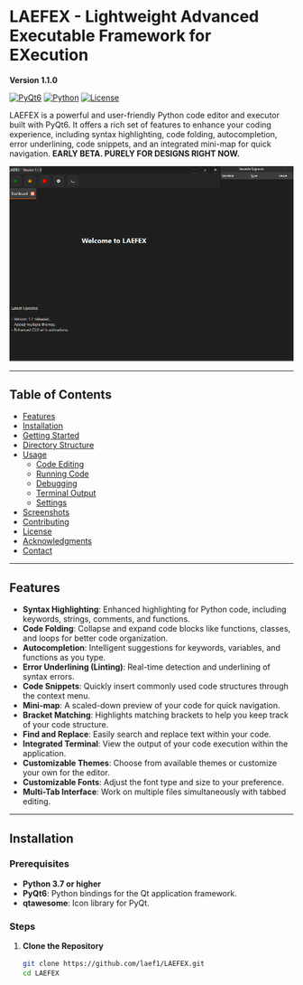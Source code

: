 # LAEFEX - Lightweight Advanced Executable Framework for EXecution

**Version 1.1.0**

[![PyQt6](https://img.shields.io/badge/PyQt6-6.x-green.svg)](https://pypi.org/project/PyQt6/)
[![Python](https://img.shields.io/badge/Python-3.7%2B-blue.svg)](https://www.python.org/downloads/)
[![License](https://img.shields.io/badge/License-MIT-yellow.svg)](./LICENSE)

LAEFEX is a powerful and user-friendly Python code editor and executor built with PyQt6. It offers a rich set of features to enhance your coding experience, including syntax highlighting, code folding, autocompletion, error underlining, code snippets, and an integrated mini-map for quick navigation. **EARLY BETA. PURELY FOR DESIGNS RIGHT NOW.**

![LAEFEX Screenshot](./screenshots/laefex_main.png)

---

## Table of Contents

- [Features](#features)
- [Installation](#installation)
- [Getting Started](#getting-started)
- [Directory Structure](#directory-structure)
- [Usage](#usage)
  - [Code Editing](#code-editing)
  - [Running Code](#running-code)
  - [Debugging](#debugging)
  - [Terminal Output](#terminal-output)
  - [Settings](#settings)
- [Screenshots](#screenshots)
- [Contributing](#contributing)
- [License](#license)
- [Acknowledgments](#acknowledgments)
- [Contact](#contact)

---

## Features

- **Syntax Highlighting**: Enhanced highlighting for Python code, including keywords, strings, comments, and functions.
- **Code Folding**: Collapse and expand code blocks like functions, classes, and loops for better code organization.
- **Autocompletion**: Intelligent suggestions for keywords, variables, and functions as you type.
- **Error Underlining (Linting)**: Real-time detection and underlining of syntax errors.
- **Code Snippets**: Quickly insert commonly used code structures through the context menu.
- **Mini-map**: A scaled-down preview of your code for quick navigation.
- **Bracket Matching**: Highlights matching brackets to help you keep track of your code structure.
- **Find and Replace**: Easily search and replace text within your code.
- **Integrated Terminal**: View the output of your code execution within the application.
- **Customizable Themes**: Choose from available themes or customize your own for the editor.
- **Customizable Fonts**: Adjust the font type and size to your preference.
- **Multi-Tab Interface**: Work on multiple files simultaneously with tabbed editing.

---

## Installation

### Prerequisites

- **Python 3.7 or higher**
- **PyQt6**: Python bindings for the Qt application framework.
- **qtawesome**: Icon library for PyQt.

### Steps

1. **Clone the Repository**

   ```bash
   git clone https://github.com/laef1/LAEFEX.git
   cd LAEFEX
